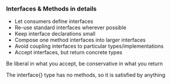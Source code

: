 ### Interfaces & Methods in details
- Let consumers define interfaces
- Re-use standard interfaces wherever possible
- Keep interface declarations small
- Compose one method interfaces into larger interfaces
- Avoid coupling interfaces to particular types/implementations
- Accept interfaces, but return concrete types

Be liberal in what you accept, be conservative in what you return

The interface{} type has no methods, so it is satisfied by anything

